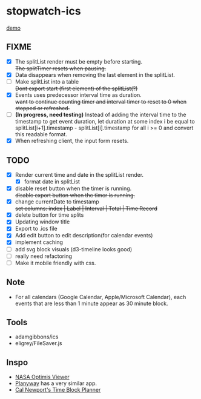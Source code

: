 # stopwatch-ics

[demo](https://gateway.pinata.cloud/ipfs/QmWe55w6ASYUwYSsSCiMKx3kPAm7GPq2tFzCGDyeLNnn2W/)

## FIXME

- [x] The splitList render must be empty before starting.\
       ~~The splitTimer resets when pausing.~~
- [x] Data disappears when removing the last element in the splitList.
- [ ] Make splitList into a table\
       ~~Dont export start (first element) of the splitList(?)~~
- [x] Events uses predecessor interval time as duration.\
~~want to continue counting timer and interval timer to reset to 0 when stopped or refreshed.~~
- [ ] **(In progress, need testing)** Instead of adding the interval time to the timestamp to get event duration, let duration at some index i be equal to splitList[i+1].timestamp - splitList[i].timestamp for all i >= 0 and convert this readable format.
- [x] When refreshing client, the input form resets.

## TODO

- [x] Render current time and date in the splitList render.
  - [x] format date in splitList
- [x] disable reset button when the timer is running.\
       ~~disable export button when the timer is running.~~
- [x] change currentDate to timestamp\
       ~~set columns: index | Label | Interval | Total | Time Record~~
- [x] delete button for time splits
- [x] Updating window title
- [x] Export to .ics file
- [x] Add edit button to edit description(for calendar events)
- [x] implement caching
- [ ] add svg block visuals (d3-timeline looks good)
- [ ] really need refactoring
- [ ] Make it mobile friendly with css.

## Note

- For all calendars (Google Calendar, Apple/Microsoft Calendar), each events that are less than 1 minute appear as 30 minute block.

## Tools

- adamgibbons/ics
- eligrey/FileSaver.js

## Inspo

- [NASA Optimis Viewer](https://imgur.com/a/7PdIuWE)
- [Planyway](https://planyway.com/help/features/time-tracking#two-views-calendar-and-list) has a very similar app.
- [Cal Newport's Time Block Planner](https://www.timeblockplanner.com/)
